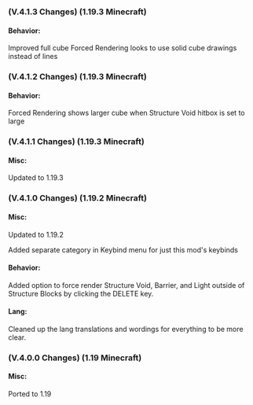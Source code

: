 ### **(V.4.1.3 Changes) (1.19.3 Minecraft)**

#### Behavior:
Improved full cube Forced Rendering looks to use solid cube drawings instead of lines


### **(V.4.1.2 Changes) (1.19.3 Minecraft)**

#### Behavior:
Forced Rendering shows larger cube when Structure Void hitbox is set to large


### **(V.4.1.1 Changes) (1.19.3 Minecraft)**

#### Misc:
Updated to 1.19.3


### **(V.4.1.0 Changes) (1.19.2 Minecraft)**

#### Misc:
Updated to 1.19.2

Added separate category in Keybind menu for just this mod's keybinds

#### Behavior:
Added option to force render Structure Void, Barrier, and Light outside of Structure Blocks by clicking the DELETE key.

#### Lang:
Cleaned up the lang translations and wordings for everything to be more clear.


### **(V.4.0.0 Changes) (1.19 Minecraft)**

#### Misc:
Ported to 1.19
